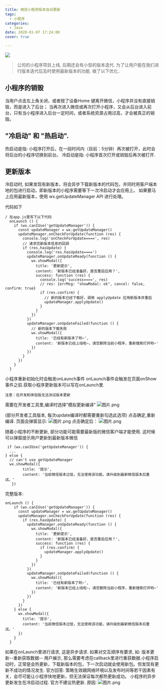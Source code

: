 ```yaml
---
title: 微信小程序版本自动更新
tags:
  - 小程序
categories:
  - Java
date: 2020-01-07 17:24:00
cover: true

---
```


![](https://imgconvert.csdnimg.cn/aHR0cHM6Ly91cGxvYWQtaW1hZ2VzLmppYW5zaHUuaW8vdXBsb2FkX2ltYWdlcy8xMjU1MzI0OS1hY2ExNmRhNWQzNWYxMDIyLnBuZw?x-oss-process=image/format,png)
<!-- more -->

>公司的小程序项目上线, 后期还会有小型的版本迭代. 为了让用户能在我们进行版本迭代后及时使用最新版本的功能. 做了以下优化..

## 小程序的销毁
当用户点击左上角关闭，或者按了设备Home 键离开微信，小程序并没有直接销毁，而是进入了后台；
当再次进入微信或再次打开小程序，又会从后台进入前台，只有当小程序进入后台一定时间，或者系统资源占用过高，才会被真正的销毁。

## "冷启动" 和 "热启动".
热启动是指: 小程序打开后，在一段时间内（目前：5分钟）再次被打开，此时会将后台的小程序切换到前台。
冷启动是指: 小程序首次打开或销毁后再次被打开.

## 更新版本
冷启动时, 如果发现有新版本，将会异步下载新版本的代码包，并同时用客户端本地的包进行启动，即新版本的小程序需要等下一次冷启动才会应用上。
如果要马上应用最新版本，使用 wx.getUpdateManager API 进行处理。

代码如下
```
/ 在app.js里写下以下代码
  onLaunch () {
    if (wx.canIUse('getUpdateManager')) {
      const updateManager = wx.getUpdateManager()
      updateManager.onCheckForUpdate(function (res) {
        console.log('onCheckForUpdate====', res)
        // 请求完新版本信息的回调
        if (res.hasUpdate) {
          console.log('res.hasUpdate====')
          updateManager.onUpdateReady(function () {
            wx.showModal({
              title: '更新提示',
              content: '新版本已经准备好，是否重启应用？',
              success: function (res) {
                console.log('success====', res)
                // res: {errMsg: "showModal: ok", cancel: false, confirm: true}
                if (res.confirm) {
                  // 新的版本已经下载好，调用 applyUpdate 应用新版本并重启
                  updateManager.applyUpdate()
                }
              }
            })
          })
          updateManager.onUpdateFailed(function () {
            // 新的版本下载失败
            wx.showModal({
              title: '已经有新版本了哟~',
              content: '新版本已经上线啦~，请您删除当前小程序，重新搜索打开哟~'
            })
          })
        }
      })
    }
  }
```
小程序重新初始化时会触发onLaunch事件
onLaunch事件会触发在页面onShow事件之前.获取小程序更新版本可以写在onLaunch里.

`注意：在开发和体验版无法测试版本更新`

需要在开发者工具里,编译时选择"模拟更新编译"
![图片.png](https://upload-images.jianshu.io/upload_images/12553249-596b037faafe349e.png?imageMogr2/auto-orient/strip%7CimageView2/2/w/1240)

(部分开发者工具版本, 每次update编译时都需要重新勾选此选项)
点击确定,重新编译.
页面会弹窗显示:
![图片.png](https://upload-images.jianshu.io/upload_images/12553249-d8fce840734a0c6b.png?imageMogr2/auto-orient/strip%7CimageView2/2/w/1240)
点击确定后：
![图片.png](https://upload-images.jianshu.io/upload_images/12553249-28cdc47ab292f08b.png?imageMogr2/auto-orient/strip%7CimageView2/2/w/1240)

随着小程序的不断更新, 部分功能可能需要最新版的微信客户端才能使用. 这时候可以弹窗提示用户更新到最新版本微信
```
 if (wx.canIUse('getUpdateManager')) {
  ...
} else {
  // can't use getUpdateManager
  wx.showModal({
        title: '提示',
        content: '当前微信版本过低，无法使用该功能，请升级到最新微信版本后重试。'
   })
```
完整版本:
```
onLaunch () {
    if (wx.canIUse('getUpdateManager')) {
      const updateManager = wx.getUpdateManager()
      updateManager.onCheckForUpdate(function (res) {
        if (res.hasUpdate) {
          updateManager.onUpdateReady(function () {
            wx.showModal({
              title: '更新提示',
              content: '新版本已经准备好，是否重启应用？',
              success: function (res) {
                if (res.confirm) {
                  updateManager.applyUpdate()
                }
              }
            })
          })
          updateManager.onUpdateFailed(function () {
            wx.showModal({
              title: '已经有新版本了哟~',
              content: '新版本已经上线啦~，请您删除当前小程序，重新搜索打开哟~'
            })
          })
        }
      })
    } else {
      wx.showModal({
        title: '提示',
        content: '当前微信版本过低，无法使用该功能，请升级到最新微信版本后重试。'
      })
    }
  }
```
如果在onLaunch里进行请求, 这是异步请求. 如果对交互顺序有要求, 如: 版本更新--重新获取数据-- 用户展示, 那么需要考虑在callback里进行重获数据.小程序启动时，正常是会热更新，下载新版本的包，下一次启动就会使用新包。但发现有更新不成功的情况发生.
官方回答: 策略生效跟网络环境以及发布时间等若干因素有关，会尽可能让小程序快地更新，但无法保证每次都热更新成功。
小程序的异步更新发生在冷启动过程. 官方不建议热更新. 原因:
![图片.png](https://upload-images.jianshu.io/upload_images/12553249-69b50b7aa0385509.png?imageMogr2/auto-orient/strip%7CimageView2/2/w/1240)
